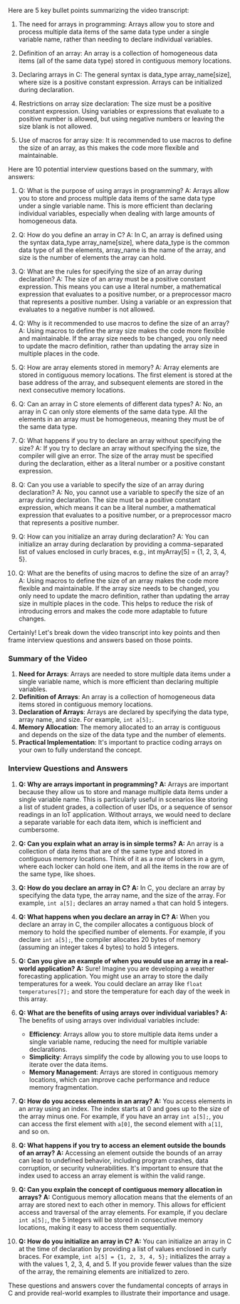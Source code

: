 Here are 5 key bullet points summarizing the video transcript:

1. The need for arrays in programming: Arrays allow you to store and process multiple data items of the same data type under a single variable name, rather than needing to declare individual variables.

2. Definition of an array: An array is a collection of homogeneous data items (all of the same data type) stored in contiguous memory locations.

3. Declaring arrays in C: The general syntax is data_type array_name[size], where size is a positive constant expression. Arrays can be initialized during declaration.

4. Restrictions on array size declaration: The size must be a positive constant expression. Using variables or expressions that evaluate to a positive number is allowed, but using negative numbers or leaving the size blank is not allowed.

5. Use of macros for array size: It is recommended to use macros to define the size of an array, as this makes the code more flexible and maintainable.

Here are 10 potential interview questions based on the summary, with answers:

1. Q: What is the purpose of using arrays in programming?
A: Arrays allow you to store and process multiple data items of the same data type under a single variable name. This is more efficient than declaring individual variables, especially when dealing with large amounts of homogeneous data.

2. Q: How do you define an array in C?
A: In C, an array is defined using the syntax data_type array_name[size], where data_type is the common data type of all the elements, array_name is the name of the array, and size is the number of elements the array can hold.

3. Q: What are the rules for specifying the size of an array during declaration?
A: The size of an array must be a positive constant expression. This means you can use a literal number, a mathematical expression that evaluates to a positive number, or a preprocessor macro that represents a positive number. Using a variable or an expression that evaluates to a negative number is not allowed.

4. Q: Why is it recommended to use macros to define the size of an array?
A: Using macros to define the array size makes the code more flexible and maintainable. If the array size needs to be changed, you only need to update the macro definition, rather than updating the array size in multiple places in the code.

5. Q: How are array elements stored in memory?
A: Array elements are stored in contiguous memory locations. The first element is stored at the base address of the array, and subsequent elements are stored in the next consecutive memory locations.

6. Q: Can an array in C store elements of different data types?
A: No, an array in C can only store elements of the same data type. All the elements in an array must be homogeneous, meaning they must be of the same data type.

7. Q: What happens if you try to declare an array without specifying the size?
A: If you try to declare an array without specifying the size, the compiler will give an error. The size of the array must be specified during the declaration, either as a literal number or a positive constant expression.

8. Q: Can you use a variable to specify the size of an array during declaration?
A: No, you cannot use a variable to specify the size of an array during declaration. The size must be a positive constant expression, which means it can be a literal number, a mathematical expression that evaluates to a positive number, or a preprocessor macro that represents a positive number.

9. Q: How can you initialize an array during declaration?
A: You can initialize an array during declaration by providing a comma-separated list of values enclosed in curly braces, e.g., int myArray[5] = {1, 2, 3, 4, 5}.

10. Q: What are the benefits of using macros to define the size of an array?
A: Using macros to define the size of an array makes the code more flexible and maintainable. If the array size needs to be changed, you only need to update the macro definition, rather than updating the array size in multiple places in the code. This helps to reduce the risk of introducing errors and makes the code more adaptable to future changes.

Certainly! Let's break down the video transcript into key points and then frame interview questions and answers based on those points.

### Summary of the Video
1. **Need for Arrays**: Arrays are needed to store multiple data items under a single variable name, which is more efficient than declaring multiple variables.
2. **Definition of Arrays**: An array is a collection of homogeneous data items stored in contiguous memory locations.
3. **Declaration of Arrays**: Arrays are declared by specifying the data type, array name, and size. For example, `int a[5];`.
4. **Memory Allocation**: The memory allocated to an array is contiguous and depends on the size of the data type and the number of elements.
5. **Practical Implementation**: It's important to practice coding arrays on your own to fully understand the concept.

### Interview Questions and Answers

1. **Q: Why are arrays important in programming?**
   **A:** Arrays are important because they allow us to store and manage multiple data items under a single variable name. This is particularly useful in scenarios like storing a list of student grades, a collection of user IDs, or a sequence of sensor readings in an IoT application. Without arrays, we would need to declare a separate variable for each data item, which is inefficient and cumbersome.

2. **Q: Can you explain what an array is in simple terms?**
   **A:** An array is a collection of data items that are of the same type and stored in contiguous memory locations. Think of it as a row of lockers in a gym, where each locker can hold one item, and all the items in the row are of the same type, like shoes.

3. **Q: How do you declare an array in C?**
   **A:** In C, you declare an array by specifying the data type, the array name, and the size of the array. For example, `int a[5];` declares an array named `a` that can hold 5 integers.

4. **Q: What happens when you declare an array in C?**
   **A:** When you declare an array in C, the compiler allocates a contiguous block of memory to hold the specified number of elements. For example, if you declare `int a[5];`, the compiler allocates 20 bytes of memory (assuming an integer takes 4 bytes) to hold 5 integers.

5. **Q: Can you give an example of when you would use an array in a real-world application?**
   **A:** Sure! Imagine you are developing a weather forecasting application. You might use an array to store the daily temperatures for a week. You could declare an array like `float temperatures[7];` and store the temperature for each day of the week in this array.

6. **Q: What are the benefits of using arrays over individual variables?**
   **A:** The benefits of using arrays over individual variables include:
   - **Efficiency**: Arrays allow you to store multiple data items under a single variable name, reducing the need for multiple variable declarations.
   - **Simplicity**: Arrays simplify the code by allowing you to use loops to iterate over the data items.
   - **Memory Management**: Arrays are stored in contiguous memory locations, which can improve cache performance and reduce memory fragmentation.

7. **Q: How do you access elements in an array?**
   **A:** You access elements in an array using an index. The index starts at 0 and goes up to the size of the array minus one. For example, if you have an array `int a[5];`, you can access the first element with `a[0]`, the second element with `a[1]`, and so on.

8. **Q: What happens if you try to access an element outside the bounds of an array?**
   **A:** Accessing an element outside the bounds of an array can lead to undefined behavior, including program crashes, data corruption, or security vulnerabilities. It's important to ensure that the index used to access an array element is within the valid range.

9. **Q: Can you explain the concept of contiguous memory allocation in arrays?**
   **A:** Contiguous memory allocation means that the elements of an array are stored next to each other in memory. This allows for efficient access and traversal of the array elements. For example, if you declare `int a[5];`, the 5 integers will be stored in consecutive memory locations, making it easy to access them sequentially.

10. **Q: How do you initialize an array in C?**
    **A:** You can initialize an array in C at the time of declaration by providing a list of values enclosed in curly braces. For example, `int a[5] = {1, 2, 3, 4, 5};` initializes the array `a` with the values 1, 2, 3, 4, and 5. If you provide fewer values than the size of the array, the remaining elements are initialized to zero.

These questions and answers cover the fundamental concepts of arrays in C and provide real-world examples to illustrate their importance and usage.
